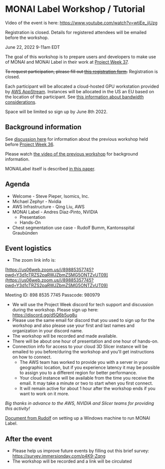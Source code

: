 # MONAI Label Workshop / Tutorial

Video of the event is here: https://www.youtube.com/watch?v=wtiEe_jiUzg


Registration is closed.  Details for registered attendees will be emailed before the workshop.

June 22, 2022 9-11am EDT

The goal of this workshop is to prepare users and developers to make use of MONAI and MONAI Label in their work at [Project Week 37](README.md).

~~To request participation, please fill out [this registration form](https://docs.google.com/forms/d/e/1FAIpQLSc_hdylCGslg6Lxl-VLYNutUoja6dZfwbhu2SHnmCyxBOP2jQ/viewform).~~ Registration is closed.

Each participant will be allocated a cloud-hosted GPU workstation provided by [AWS AppStream](https://aws.amazon.com/appstream2/faqs/).
Instances will be allocated in the US an EU based on the location of the participant.  See [this information about bandwidth considerations](https://docs.aws.amazon.com/appstream2/latest/developerguide/bandwidth-recommendations-user-connections.html).

Space will be limited so sign up by June 8th 2022.

## Background information

See [discussion here](https://discourse.slicer.org/t/monailabel-3d-slicer-for-cloud-computing-workshop-jan-12-2022-2-4-est/21152) for
information about the previous workshop held before [Project Week 36](https://projectweek.na-mic.org/PW36_2022_Virtual/).

Please watch [the video of the previous workshop](https://youtu.be/PmD8umlcpF4) for background information.

MONAILabel itself is described [in this paper](https://arxiv.org/abs/2203.12362).


## Agenda
* Welcome - Steve Pieper, Isomics, Inc.
* Michael Zephyr - Nvidia
* AWS Infrastructure - Qing Liu, AWS
* MONAI Label - Andres Diaz-Pinto, NVIDIA
  * Presentation
  * Hands-On
* Chest segmentation use case - Rudolf Bumm, Kantonsspital Graubünden

## Event logistics

* The zoom link info is:

[https://us06web.zoom.us/j/89885357745?pwd=Y3d1cTRZS2paRWJZbmZSMG5ONTZvUT09](https://us06web.zoom.us/j/89885357745?pwd=Y3d1cTRZS2paRWJZbmZSMG5ONTZvUT09)


Meeting ID: 898 8535 7745
Passcode: 980979



* We will use the Project Week discord for tech support and discussion during the workshop.  Please sign up here: https://discord.gg/d5Q6b5ug8u
* Please use the same email for discord that you used to sign up for the workshop and also please use your first and last names and organization in your discord name.
* The workshop will be recorded and made available.
* There will be about one hour of presentation and one hour of hands-on.
* Connection info for access to your cloud 3D Slicer instance will be emailed to you before/during the workshop and you'll get instructions on how to connect.
   * The AWS team has worked to provide you with a server in your geographic location, but if you experience latency it may be possible to assign you to a different region for better performance.
   * Your cloud instance will be available from the time you receive the email.  It may take a minute or two to start when you first connect.
   * It will remain active for about 1 hour after the workshop ends if you want to work on it more.

*Big thanks in advance to the AWS, NVIDIA and Slicer teams for providing this activity!*

[Document from Rudolf](https://docs.google.com/document/d/1azFpJutBVJEW9W_riYZlXzrXac58ToCEzNTAwkzNf2c/edit) on setting up a Windows machine to run MONAI Label.

## After the event
* Please help us improve future events by filling out this brief survey: https://survey.immersionday.com/p4K9-Zqng
* The workshop will be recorded and a link will be circulated
